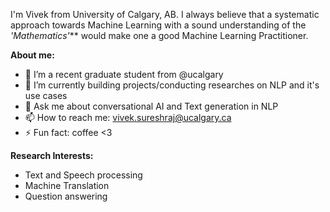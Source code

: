 I'm Vivek from University of Calgary, AB. I always believe that a systematic approach towards Machine Learning with a sound understanding of the _'Mathematics'_** would make one a good Machine Learning Practitioner.

**About me:**
- 🔭 I’m a recent graduate student from @ucalgary
- 🌱 I’m currently building projects/conducting researches on NLP and it's use cases
- 💬 Ask me about conversational AI and Text generation in NLP 
- 📫 How to reach me: vivek.sureshraj@ucalgary.ca
- ⚡ Fun fact: coffee <3

**Research Interests:**
- Text and Speech processing
- Machine Translation
- Question answering

